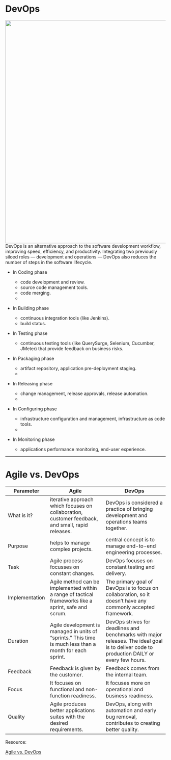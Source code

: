 # DevOps
 
 <img src="https://www.mobilise.cloud/wp-content/uploads/2019/12/what-is-devsecops.png" width="700">
DevOps is an alternative approach to the software development workflow, improving speed, efficiency, and productivity. Integrating two previously siloed roles — development and operations — DevOps also reduces the number of steps in the software lifecycle.

- In Coding phase  
  - code development and review.
  - source code management tools.
  - code merging.
  - 
- In Building phase
    - continuous integration tools (like Jenkins).
    - build status.
   
- In Testing phase 
  - continuous testing tools (like QuerySurge, Selenium, Cucumber, JMeter) that provide feedback on business risks.
   
- In Packaging phase
   - artifact repository, application pre-deployment staging.
   - 
- In Releasing phase 
   - change management, release approvals, release automation.
   - 
- In Configuring phase
   - infrastructure configuration and management, infrastructure as code tools.
   - 
- In Monitoring phase
   - applications performance monitoring, end-user experience.
 
 ---------------------------------------------------------------------------------------------------------------------------------------------------------------------------------------------------------------------------
 
 # Agile vs. DevOps


|Parameter|	Agile	|DevOps|
|----------|---------|-----|
|What is it?	|iterative approach which focuses on collaboration, customer feedback, and small, rapid releases.|DevOps is considered a practice of bringing development and operations teams together.|
|Purpose|helps to manage complex projects.|central concept is to manage end-to-end engineering processes.|
|Task	|	Agile process focusses on constant changes.|DevOps focuses on constant testing and delivery.|
|Implementation	|	Agile method can be implemented within a range of tactical frameworks like a sprint, safe and scrum.|The primary goal of DevOps is to focus on collaboration, so it doesn’t have any commonly accepted framework.|
|Duration|Agile development is managed in units of “sprints.” This time is much less than a month for each sprint.|DevOps strives for deadlines and benchmarks with major releases. The ideal goal is to deliver code to production DAILY or every few hours.|
|Feedback	|Feedback is given by the customer.	|Feedback comes from the internal team.|
|Focus|It focuses on functional and non-function readiness.|It focuses more on operational and business readiness.|
|Quality|Agile produces better applications suites with the desired requirements.|DevOps, along with automation and early bug removal, contributes to creating better quality.|

Resource:

[Agile vs. DevOps](https://www.guru99.com/agile-vs-devops.html)
 
 
 
